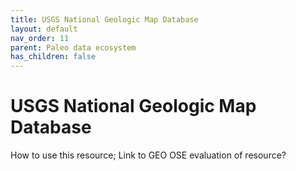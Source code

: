 ```yaml
---
title: USGS National Geologic Map Database
layout: default
nav_order: 11
parent: Paleo data ecosystem
has_children: false
---
```


# USGS National Geologic Map Database

How to use this resource; Link to GEO OSE evaluation of resource?